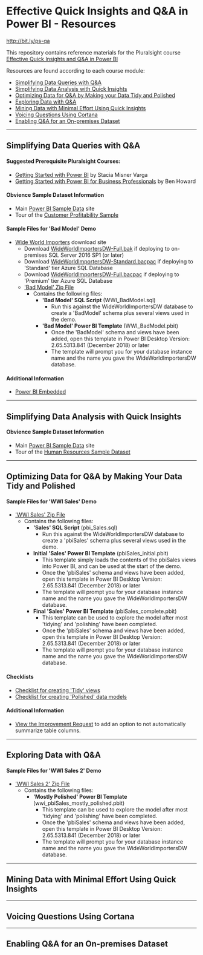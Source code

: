 # Effective Quick Insights and Q&amp;A in Power BI - Resources

http://bit.ly/ps-qa

This repository contains reference materials for the Pluralsight course [Effective Quick Insights and Q&amp;A in Power BI](https://pluralsight.com)

Resources are found according to each course module:
* [Simplifying Data Queries with Q&A](#simplifying-data-queries-with-qa)
* [Simplifying Data Analysis with Quick Insights](#simplifying-data-analysis-with-quick-insights)
* [Optimizing Data for Q&A by Making your Data Tidy and Polished](#optimizing-data-for-qa-by-making-your-data-tidy-and-polished)
* [Exploring Data with Q&A](#exploring-data-with-qa)
* [Mining Data with Minimal Effort Using Quick Insights](#mining-data-with-minimal-effort-using-quick-insights)
* [Voicing Questions Using Cortana](#voicing-questions-using-cortana)
* [Enabling Q&A for an On-premises Dataset](#enabling-qa-for-an-on-premises-dataset)

***
## Simplifying Data Queries with Q&A
#### Suggested Prerequisite Pluralsight Courses:
* [Getting Started with Power BI](http://bit.ly/getting-started-power-bi) by Stacia Misner Varga
* [Getting Started with Power BI for Business Professionals](http://bit.ly/getting-started-power-bi-business-professionals) by Ben Howard

#### Obvience Sample Dataset Information
* Main [Power BI Sample Data](https://docs.microsoft.com/en-us/power-bi/sample-datasets) site
* Tour of the [Customer Profitability Sample](https://docs.microsoft.com/en-us/power-bi/sample-customer-profitability)

#### Sample Files for 'Bad Model' Demo
* [Wide World Importers](http://bit.ly/WideWorldImporters) download site
	* Download [WideWorldImportersDW-Full.bak](https://github.com/Microsoft/sql-server-samples/releases/download/wide-world-importers-v1.0/WideWorldImportersDW-Full.bak) if deploying to on-premises SQL Server 2016 SP1 (or later)
	* Download [WideWorldImportersDW-Standard.bacpac](https://github.com/Microsoft/sql-server-samples/releases/download/wide-world-importers-v1.0/WideWorldImportersDW-Standard.bacpac) if deploying to 'Standard' tier Azure SQL Database
	* Download [WideWorldImportersDW-Full.bacpac](https://github.com/Microsoft/sql-server-samples/releases/download/wide-world-importers-v1.0/WideWorldImportersDW-Full.bacpac) if deploying to 'Premium' tier Azure SQL Database
	* ['Bad Model' Zip File](https://github.com/Jim-Kay/power-bi-quick-insights-qna/raw/master/Simplifying_Data_Queries_with_Q%26A/WWI_BadModel.zip)
		* Contains the following files:
		   * __'Bad Model' SQL Script__ (WWI_BadModel.sql)
			 * Run this against the WideWorldImportersDW database to create a 'BadModel' schema plus several views used in the demo.
		   * __'Bad Model' Power BI Template__ (WWI_BadModel.pbit)
			 * Once the 'BadModel' schema and views have been added, open this template in Power BI Desktop Version: 2.65.5313.841 (December 2018) or later
			 * The template will prompt you for your database instance name and the name you gave the WideWorldImportersDW database.

 #### Additional Information
   * [Power BI Embedded](http://bit.ly/PowerBI-Embedded)

***
## Simplifying Data Analysis with Quick Insights
#### Obvience Sample Dataset Information
* Main [Power BI Sample Data](https://docs.microsoft.com/en-us/power-bi/sample-datasets) site
* Tour of the [Human Resources Sample Dataset](https://docs.microsoft.com/en-us/power-bi/sample-human-resources)


***
## Optimizing Data for Q&A by Making Your Data Tidy and Polished
#### Sample Files for 'WWI Sales' Demo
* ['WWI Sales' Zip File](https://github.com/Jim-Kay/power-bi-quick-insights-qna/raw/master/Optimizing_Data_for_Q%26A/WWI_Sales.zip)
	* Contains the following files:
		* __'Sales' SQL Script__ (pbi_Sales.sql)
			* Run this against the WideWorldImportersDW database to create a 'pbiSales' schema plus several views used in the demo.
		* __Initial 'Sales' Power BI Template__ (pbiSales_initial.pbit)
			* This template simply loads the contents of the pbiSales views into Power BI, and can be used at the start of the demo.
			* Once the 'pbiSales' schema and views have been added, open this template in Power BI Desktop Version: 2.65.5313.841 (December 2018) or later
			* The template will prompt you for your database instance name and the name you gave the WideWorldImportersDW database.
		* __Final 'Sales' Power BI Template__ (pbiSales_complete.pbit)
			* This template can be used to explore the model after most 'tidying' and 'polishing' have been completed.
			* Once the 'pbiSales' schema and views have been added, open this template in Power BI Desktop Version: 2.65.5313.841 (December 2018) or later
			* The template will prompt you for your database instance name and the name you gave the WideWorldImportersDW database.

#### Checklists
* [Checklist for creating 'Tidy' views](https://gist.github.com/Jim-Kay/2758406ea7146bb7c5ad93f91002f721)
* [Checklist for creating 'Polished' data models](https://gist.github.com/Jim-Kay/7e1d2037bd27cd17508bf7d49da89c1f)

#### Additional Information
* [View the Improvement Request](http://bit.ly/fix-default-summarization) to add an option to not automatically summarize table columns.

***
## Exploring Data with Q&A
#### Sample Files for 'WWI Sales 2' Demo
* ['WWI Sales 2' Zip File](https://github.com/Jim-Kay/power-bi-quick-insights-qna/raw/master/Optimizing_Data_for_Q%26A/WWI_Sales.zip)
	* Contains the following files:
		* __'Mostly Polished' Power BI Template__ (wwi_pbiSales_mostly_polished.pbit)
			* This template can be used to explore the model after most 'tidying' and 'polishing' have been completed.
			* Once the 'pbiSales' schema and views have been added, open this template in Power BI Desktop Version: 2.65.5313.841 (December 2018) or later
			* The template will prompt you for your database instance name and the name you gave the WideWorldImportersDW database.

***
## Mining Data with Minimal Effort Using Quick Insights

***
## Voicing Questions Using Cortana

***
## Enabling Q&A for an On-premises Dataset


